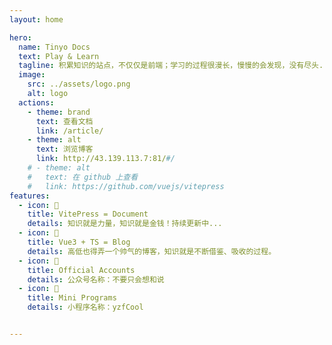 ```yaml
---
layout: home

hero:
  name: Tinyo Docs
  text: Play & Learn
  tagline: 积累知识的站点，不仅仅是前端；学习的过程很漫长，慢慢的会发现，没有尽头...
  image:
    src: ../assets/logo.png
    alt: logo
  actions:
    - theme: brand
      text: 查看文档
      link: /article/
    - theme: alt
      text: 浏览博客
      link: http://43.139.113.7:81/#/
    # - theme: alt
    #   text: 在 github 上查看
    #   link: https://github.com/vuejs/vitepress
features:
  - icon: 📝
    title: VitePress = Document
    details: 知识就是力量，知识就是金钱！持续更新中...
  - icon: 🏡
    title: Vue3 + TS = Blog
    details: 高低也得弄一个帅气的博客，知识就是不断借鉴、吸收的过程。
  - icon: 🌈
    title: Official Accounts
    details: 公众号名称：不要只会想和说
  - icon: 🚀
    title: Mini Programs
    details: 小程序名称：yzfCool


---
```


<style>
  ::-webkit-scrollbar {
    /*隐藏滚轮*/
    display: none;
  }
</style>